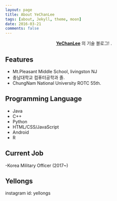 ```yaml
---
layout: page
title: About YeChanLee
tags: [about, Jekyll, theme, moon]
date: 2016-03-21
comments: false
---
```

    
<center><a href="http://yechanlee.github.io/"><b>YeChanLee</b></a> 의 기술 블로그! .</center>

## Features
* Mt.Pleasant Middle School, livingston NJ
* 충남대학교 컴퓨터공학과 졸.
* ChungNam National University ROTC 55th.


## Programming Language
* Java 
* C++
* Python
* HTML/CSS/JavaScript
* Android
* R

## Current Job
-Korea Military Officer (2017~)

## Yellongs

instagram id: yellongs
      

